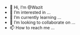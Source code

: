 - 👋 Hi, I’m @Wazit
- 👀 I’m interested in ...
- 🌱 I’m currently learning ...
- 💞️ I’m looking to collaborate on ...
- 📫 How to reach me ...

<!---
Wazit/Wazit is a ✨ special ✨ repository because its `README.md` (this file) appears on your GitHub profile.
You can click the Preview link to take a look at your changes.
--->

